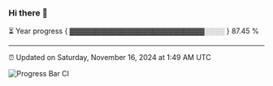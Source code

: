 ### Hi there 👋

⏳ Year progress { ▓▓▓▓▓▓▓▓▓▓▓▓▓▓▓▓▓▓▓▓▓▓▓▓▓▓░░░░ } 87.45 %

---

⏰ Updated on Saturday, November 16, 2024 at 1:49 AM UTC

![Progress Bar CI](https://github.com/arthurbuhl/arthurbuhl/workflows/Progress%20Bar%20CI/badge.svg)
